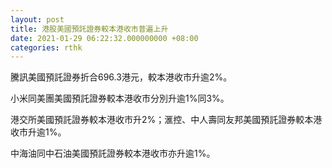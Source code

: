 ```yaml
---
layout: post
title: 港股美國預託證券較本港收市普遍上升
date: 2021-01-29 06:22:32.000000000 +08:00
categories: rthk
---
```


騰訊美國預託證券折合696.3港元，較本港收市升逾2%。

小米同美團美國預託證券較本港收市分別升逾1%同3%。

港交所美國預託證券較本港收市升2%；滙控、中人壽同友邦美國預託證券較本港收市升逾1%。

中海油同中石油美國預託證券較本港收市亦升逾1%。
